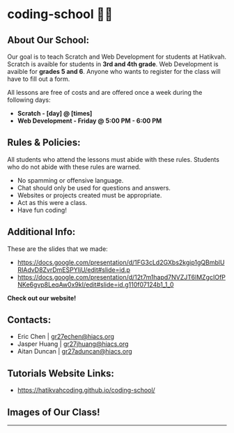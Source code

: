 # coding-school 👨‍💻

## About Our School: 

Our goal is to teach Scratch and Web Development for students at Hatikvah. Scratch is avaible for students in **3rd and 4th grade**. Web Development is avaible for **grades 5 and 6**. Anyone who wants to register for the class will have to fill out a form.

All lessons are free of costs and are offered once a week during the following days: 

  - **Scratch - [day] @ [times]**
  - **Web Development - Friday @ 5:00 PM - 6:00 PM**

## Rules & Policies: 

All students who attend the lessons must abide with these rules. Students who do not abide with these rules are warned.

  - No spamming or offensive language.
  - Chat should only be used for questions and answers.
  - Websites or projects created must be appropriate.
  - Act as this were a class.
  - Have fun coding!

## Additional Info: 

These are the slides that we made:

  - https://docs.google.com/presentation/d/1FG3cLd2GXbs2kgip1gQBmblURIAdvD8ZvrDmESPYIjU/edit#slide=id.p
  - https://docs.google.com/presentation/d/12t7m1hapd7NVZJT6lMZgcIOfPNKe6gvp8LeqAw0x9kI/edit#slide=id.g110f07124b1_1_0

**Check out our website!**

## Contacts: 

  - Eric Chen | gr27echen@hiacs.org
  - Jasper Huang | gr27jhuang@hiacs.org
  - Aitan Duncan | gr27aduncan@hiacs.org

## Tutorials Website Links: 

  - https://hatikvahcoding.github.io/coding-school/

## Images of Our Class!

-------
